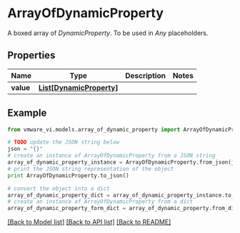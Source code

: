 # ArrayOfDynamicProperty

A boxed array of *DynamicProperty*. To be used in *Any* placeholders. 

## Properties
Name | Type | Description | Notes
------------ | ------------- | ------------- | -------------
**value** | [**List[DynamicProperty]**](DynamicProperty.md) |  | 

## Example

```python
from vmware_vi.models.array_of_dynamic_property import ArrayOfDynamicProperty

# TODO update the JSON string below
json = "{}"
# create an instance of ArrayOfDynamicProperty from a JSON string
array_of_dynamic_property_instance = ArrayOfDynamicProperty.from_json(json)
# print the JSON string representation of the object
print ArrayOfDynamicProperty.to_json()

# convert the object into a dict
array_of_dynamic_property_dict = array_of_dynamic_property_instance.to_dict()
# create an instance of ArrayOfDynamicProperty from a dict
array_of_dynamic_property_form_dict = array_of_dynamic_property.from_dict(array_of_dynamic_property_dict)
```
[[Back to Model list]](../README.md#documentation-for-models) [[Back to API list]](../README.md#documentation-for-api-endpoints) [[Back to README]](../README.md)


